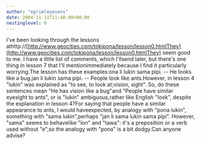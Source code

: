 ```yaml
---
author: "egrimleyevans"
date: 2004-11-11T11:48:00+00:00
nestinglevel: 0
---
```

I've been looking through the lessons athttp://[http://www.geocities.com/tokipona/lesson/lesson0.htmlThey](http://www.geocities.com/tokipona/lesson/lesson0.htmlThey) seem good to me. I have a little list of comments, which I'llsend later, but there's one thing in lesson 7 that I'll mentionimmediately because I find it particularly worrying.The lesson has these examples:ona li lukin sama pipi. --
 He looks like a bug.jan li lukin sama pipi. --
 People look like ants.However, in lesson 4 "lukin" was explained as "to see, to look at;vision, sight". So, do these sentences mean "He has vision like a bug"and "People have similar eyesight to ants", or is "lukin" ambiguous,rather like English "look", despite the explanation in lesson 4?For saying that people have a similar appearance to ants, I would haveexpected, by analogy with "pona lukin", something with "sama lukin",perhaps "jan li sama lukin sama pipi". However, "sama" seems to behavelike "lon" and "tawa": it's a preposition or a verb used without "e",so the analogy with "pona" is a bit dodgy.Can anyone advise?